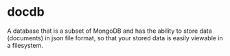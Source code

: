 # docdb
A database that is a subset of MongoDB and has the ability to store data (documents) in json file format, so that your stored data is easily viewable in a filesystem.

